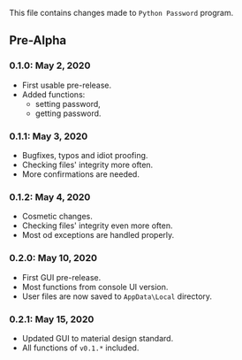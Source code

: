 This file contains changes made to `Python Password` program.

## Pre-Alpha

### 0.1.0: May 2, 2020

- First usable pre-release.
- Added functions:
  - setting password,
  - getting password.

### 0.1.1: May 3, 2020

- Bugfixes, typos and idiot proofing.
- Checking files' integrity more often.
- More confirmations are needed.

### 0.1.2: May 4, 2020

- Cosmetic changes.
- Checking files' integrity even more often.
- Most od exceptions are handled properly.

### 0.2.0: May 10, 2020

- First GUI pre-release.
- Most functions from console UI version.
- User files are now saved to `AppData\Local` directory.

### 0.2.1: May 15, 2020

- Updated GUI to material design standard.
- All functions of `v0.1.*` included.
